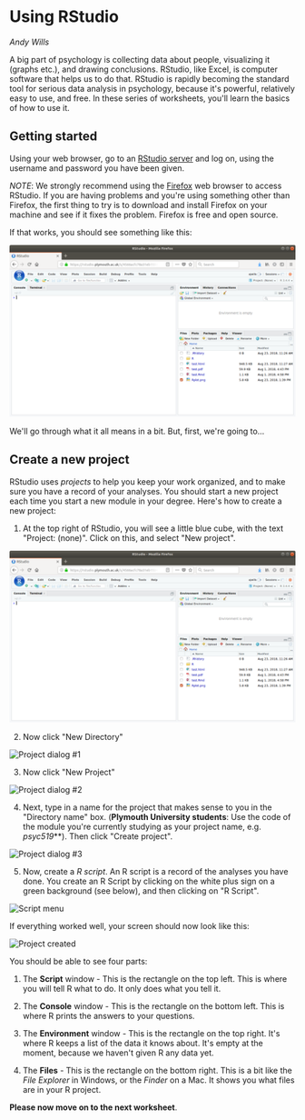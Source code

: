 # Using RStudio
_Andy Wills_

A big part of psychology is collecting data about people, visualizing it (graphs etc.), and drawing conclusions. RStudio, like Excel, is computer software that helps us to do that. RStudio is rapidly becoming the standard tool for serious data analysis in psychology, because it's powerful, relatively easy to use, and free. In these series of worksheets, you'll learn the basics of how to use it.

## Getting started

Using your web browser, go to an <a href = "https://rstudio.plymouth.ac.uk" target = "blank">RStudio server</a> and log on, using the username and password you have been given. 

_NOTE_: We strongly recommend using the [Firefox](https://www.mozilla.org/en-US/firefox/new/) web browser to access RStudio. If you are having problems and you're using something other than Firefox, the first thing to try is to download and install Firefox on your machine and see if it fixes the problem. Firefox is free and open source.

If that works, you should see something like this:

![RStudio on first opening](pics/rstudio-new.png)

We'll go through what it all means in a bit. But, first, we're going to...

## Create a new project

RStudio uses _projects_ to help you keep your work organized, and to make sure you have a record of your analyses. You should start a new project each time you start a new module in your degree. Here's how to create a new project:

1. At the top right of RStudio, you will see a little blue cube, with the text "Project: (none)". Click on this, and select "New project". 

![RStudio without a project open](pics/rstudio-new.png)

2. Now click "New Directory"

![Project dialog #1](pics/create1.png)

3. Now click "New Project"

![Project dialog #2](pics/create2.png)

4. Next, type in a name for the project that makes sense to you in the "Directory name" box. (**Plymouth University students**: Use the code of the module you're currently studying as your project name, e.g. _psyc519_**). Then click "Create project".

![Project dialog #3](pics/create3.png)

5. Now, create a _R script_. An R script is a record of the analyses you have done. You create an R Script by clicking on the white plus sign on a green background (see below), and then clicking on "R Script".

![Script menu](pics/script1.png)

If everything worked well, your screen should now look like this:

![Project created](pics/project-made.png)

You should be able to see four parts:

1. The **Script** window - This is the rectangle on the top left. This is where you will tell R what to do. It only does what you tell it.

2. The **Console** window - This is the rectangle on the bottom left. This is where R prints the answers to your questions.

3. The **Environment** window - This is the rectangle on the top right. It's where R keeps a list of the data it knows about. It's empty at the moment, because we haven't given R any data yet.

4.  The **Files** - This is the rectangle on the bottom right. This is a bit like the _File Explorer_ in Windows, or the _Finder_ on a Mac. It shows you what files are in your R project. 


**Please now move on to the next worksheet**.
